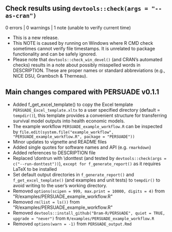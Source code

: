 ## Check results using `devtools::check(args = "--as-cran")`

0 errors | 0 warnings | 1 note (unable to verify current time)

- This is a new release.
- This NOTE is caused by running on Windows where R CMD check sometimes cannot verify file timestamps. It is unrelated to package functionality and can be safely ignored.
- Please note that `devtools::check_win_devel()` (and CRAN’s automated checks) results in a note about possibly misspelled words in DESCRIPTION. These are proper names or standard abbreviations (e.g., NICE DSU, Grambsch & Therneau).

## Main changes compared with PERSUADE v0.1.1

- Added f_get_excel_template() to copy the Excel template `PERSUADE_Excel_template.xltx` to a user specified directory (default = `tempdir()`), this template provides a convenient structure for transferring survival model outputs into health economic models.
- The example workflow `PERSUADE_example_workflow.R` can be inspected by `file.edit(system.file("example_workflow", "PERSUADE_example_workflow.R", package = "PERSUADE"))`
- Minor updates to vignette and README files
- Added single quotes for software names and API (e.g. `rmarkdown`)
- Added references to DESCRIPTION file
- Replaced \dontrun with \donttest (and tested by `devtools::check(args = c("--run-donttest"))`), `except for f_generate_report()` as it requires LaTeX to be installed
- Set default output directories in `f_generate_report()` and `f_get_excel_template()` (and examples and unit tests) to `tempdir()` to avoid writing to the user’s working directory.
- Removed `options(scipen = 999, max.print = 10000, digits = 4)` from "R/examples/PERSUADE_example_workflow.R"
- Removed `rm(list = ls())` from "R/examples/PERSUADE_example_workflow.R"
- Removed `devtools::install_github("Bram-R/PERSUADE", quiet = TRUE, upgrade = "never")` from `R/examples/PERSUADE_example_workflow.R`
- Removed `options(warn = -1)` from `PERSUADE_output.Rmd`



